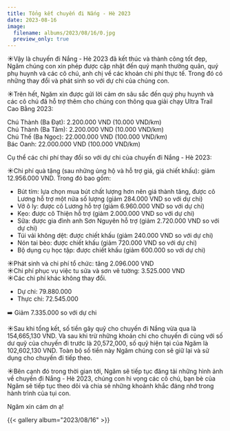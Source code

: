 ```yaml
---
title: Tổng kết chuyến đi Nắng - Hè 2023
date: 2023-08-16
image:
  filename: albums/2023/08/16/0.jpg
  preview_only: true
---
```


☀️Vậy là chuyến đi Nắng - Hè 2023 đã kết thúc và thành công tốt đẹp, Ngăm chúng con xin phép được cập nhật đến quý mạnh thường quân, quý phụ huynh và các cô chú, anh chị về các khoản chi phí thực tế. Trong đó có những thay đổi và phát sinh so với dự chi của chúng con.

☀️Trên hết, Ngăm xin được gửi lời cảm ơn sâu sắc đến quý phụ huynh và các cô chú đã hỗ trợ thêm cho chúng con thông qua giải chạy Ultra Trail Cao Bằng 2023:  

Chú Thành (Ba Đạt): 2.200.000 VND (10.000 VND/km)  
Chú Thành (Ba Tâm): 2.200.000 VND (10.000 VND/km)  
Chú Thế (Ba Ngọc): 22.000.000 VND (100.000 VND/km)  
Bác Oanh: 22.000.000 VND (100.000 VND/km)

Cụ thể các chi phí thay đổi so với dự chi của chuyến đi Nắng - Hè 2023:

☀️Chi phí quà tặng (sau những ủng hộ và hỗ trợ giá, giá chiết khấu): giảm 12.956.000 VND. Trong đó bao gồm:
- Bút tím: lựa chọn mua bút chất lượng hơn nên giá thành tăng, được cô Lương hỗ trợ một nửa số lượng (giảm 284.000 VND so với dự chi)
- Vở ô ly: được cô Lương hỗ trợ (giảm 6.960.000 VND so với dự chi)
- Kẹo: được cô Thiện hỗ trợ (giảm 2.000.000 VND so với dự chi)
- Sữa: được gia đình anh Sơn Nguyên hỗ trợ (giảm 2.720.000 VND so với dự chi)
- Túi vải không dệt: được chiết khấu (giảm 240.000 VND so với dự chi)
- Nón tai bèo: được chiết khấu (giảm 720.000 VND so với dự chi)
- Bộ dụng cụ học tập: được chiết khấu (giảm 600.000 so với dự chi)

☀️Phát sinh và chi phí tổ chức: tăng 2.096.000 VND  
☀️Chi phí phục vụ việc tu sửa và sơn vẽ tường: 3.525.000 VND  
☀️Các chi phí khác không thay đổi.

- Dự chi: 79.880.000
- Thực chi: 72.545.000

➡️ Giảm 7.335.000 so với dự chi

☀️Sau khi tổng kết, số tiền gây quỹ cho chuyến đi Nắng vừa qua là 154,665,130 VND. Và sau khi trừ những khoản chi cho chuyến đi cùng với số dư quỹ của chuyến đi trước là 20,572,000, số quỹ hiện tại của Ngăm là 102,602,130 VND. Toàn bộ số tiền này Ngăm chúng con sẽ giữ lại và sử dụng cho chuyến đi tiếp theo.

☀️Bên cạnh đó trong thời gian tới, Ngăm sẽ tiếp tục đăng tải những hình ảnh về chuyến đi Nắng - Hè 2023, chúng con hi vọng các cô chú, bạn bè của Ngăm sẽ tiếp tục theo dõi và chia sẻ những khoảnh khắc đáng nhớ trong hành trình của tụi con.

Ngăm xin cám ơn ạ!

{{< gallery album="2023/08/16" >}}
